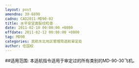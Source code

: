 ```yaml
---
layout: post
amendno: 39-6890
cadno: CAD2011-MD90-02
title: 水平安定面裂纹检查
date: 2011-02-10 00:00:00 +0800
effdate: 2011-02-12 00:00:00 +0800
tag: MD90
categories: 民航东北地区管理局适航审定处
author: 任国权
---
```


##适用范围:
本适航指令适用于审定过的所有类别的MD-90-30飞机。

